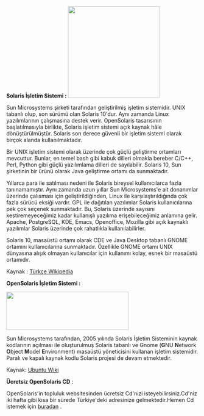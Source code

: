 <html><body><strong>Solaris İşletim Sistemi :</strong>

<img title="Solaris" src="http://www.csti.ch/sites/default/files/logos/solaris-logo.png" alt="" width="240" height="240">

Sun Microsystems şirketi tarafından geliştirilmiş işletim sistemidir. UNIX tabanlı olup, son sürümü olan Solaris 10'dur. Aynı zamanda Linux yazılımlarının çalışmasına destek verir. OpenSolaris tasarısının başlatılmasıyla birlikte, Solaris işletim sistemi açık kaynak hâle dönüştürülmüştür. Solaris son derece güvenli bir işletim sistemi olarak birçok alanda kullanılmaktadır.

Bir UNIX işletim sistemi olarak üzerinde çok güçlü geliştirme ortamları mevcuttur. Bunlar, en temel bash gibi kabuk dilleri olmakla bereber C/C++, Perl, Python gibi güçlü yazılımlama dilleri de sayılabilir. Solaris 10, Sun şirketinin bir ürünü olarak Java geliştirme ortamı da sunmaktadır.

Yıllarca para ile satılması nedeni ile Solaris bireysel kullanıcılarca fazla tanınamamıştır. Aynı zamanda uzun yıllar Sun Microsystems'e ait donanımlar üzerinde çalısması için geliştirildiğinden, Linux ile karşılaştırıldığında çok fazla sürücü eksiği vardır. GPL ile dağıtılan yazılımlar Solaris kullanıcılarına pek çok seçenek sunmaktadır. Bu, Solaris üzerinde sayısını kestiremeyeceğimiz kadar kullanışlı yazılıma erişebileceğimiz anlamına gelir. Apache, PostgreSQL, KDE, Emacs, Openoffice, Mozilla gibi açık kaynaklı yazılımlar Solaris üzerinde çok rahatlıkla kullanılabilirler.

Solaris 10, masaüstü ortamı olarak CDE ve Java Desktop tabanlı GNOME ortamını kullanıcılarına sunmaktadır. Özellikle GNOME ortamı UNIX dünyasına alışık olmayan kullanıcılar için kullanımı kolay, esnek bir masaüstü ortamıdır.

Kaynak : <a href="http://tr.wikipedia.org/wiki/Solaris_%28i%C5%9Fletim_sistemi%29">Türkçe Wikipedia</a>

<strong>OpenSolaris İşletim Sistemi :</strong>

<img title="OpenSolaris" src="http://tr.sun.com/practice/software/solaris/images/opensolaris-logo.gif" alt="" width="321" height="100">

Sun Microsystems tarafından, 2005 yılında Solaris İşletim Sisteminin kaynak kodlarının açılması ile oluşturulmuş Solaris tabanlı ve Gnome (<strong>G</strong>NU <strong>N</strong>etwork <strong>O</strong>bject <strong>M</strong>odel <strong>E</strong>nvironment) masaüstü yöneticisini kullanan işletim sistemidir. Paralı ve kapalı kaynak kodlu Solaris projesi de devam etmektedir.

Kaynak: <a href="http://wiki.ubuntu-tr.org/index.php5/OpenSolaris">Ubuntu Wiki</a>

<strong>Ücretsiz OpenSolaris CD</strong> :

OpenSolaris'in topluluk websitesinden ücretsiz Cd'nizi isteyebilirsiniz.Cd'niz iki hafta gibi kısa bir sürede Türkiye'deki adresinize gelmektedir.Hemen Cd istemek için <a href="http://hub.opensolaris.org/bin/view/Main/TryOpenSolaris">buradan</a> .</body></html>